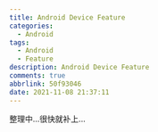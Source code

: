 ```yaml
---
title: Android Device Feature
categories:
  - Android
tags:
  - Android
  - Feature
description: Android Device Feature
comments: true
abbrlink: 50f93046
date: 2021-11-08 21:37:11
---
```

<!--more-->
<meta name="referrer" content="no-referrer"/>

整理中...很快就补上...


